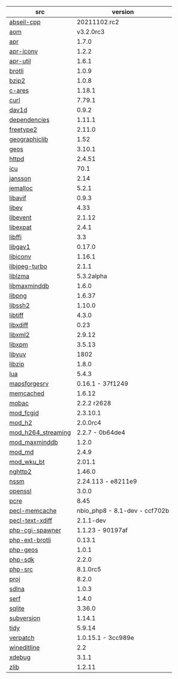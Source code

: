| src | version |
| ---- | ---- |
| [abseil-cpp](https://github.com/abseil/abseil-cpp.git) | 20211102.rc2 |
| [aom](https://aomedia.googlesource.com/aom) | v3.2.0rc3 |
| [apr](https://github.com/apache/apr) | 1.7.0 |
| [apr-iconv](https://github.com/apache/apr-iconv) | 1.2.2 |
| [apr-util](https://github.com/apache/apr-util) | 1.6.1 |
| [brotli](https://github.com/google/brotli) | 1.0.9 |
| [bzip2](https://sourceware.org/git/bzip2) | 1.0.8 |
| [c-ares](https://github.com/c-ares/c-ares) | 1.18.1 |
| [curl](https://github.com/curl/curl) | 7.79.1 |
| [dav1d](https://code.videolan.org/videolan/dav1d.git) | 0.9.2 |
| [dependencies](https://github.com/lucasg/Dependencies) | 1.11.1 |
| [freetype2](https://git.savannah.nongnu.org/git/freetype/freetype2.git/) | 2.11.0 |
| [geographiclib](https://git.code.sf.net/p/geographiclib/code) | 1.52 |
| [geos](https://github.com/libgeos/geos) | 3.10.1 |
| [httpd](https://github.com/apache/httpd) | 2.4.51 |
| [icu](https://github.com/unicode-org/icu) | 70.1 |
| [jansson](https://github.com/akheron/jansson) | 2.14 |
| [jemalloc](https://github.com/jemalloc/jemalloc) | 5.2.1 |
| [libavif](https://github.com/AOMediaCodec/libavif.git) | 0.9.3 |
| [libev](https://git.lighttpd.net/libev) | 4.33 |
| [libevent](https://github.com/libevent/libevent) | 2.1.12 |
| [libexpat](https://github.com/libexpat/libexpat) | 2.4.1 |
| [libffi](https://github.com/winlibs/libffi) | 3.3 |
| [libgav1](https://chromium.googlesource.com/codecs/libgav1) | 0.17.0 |
| [libiconv](https://github.com/winlibs/libiconv) | 1.16.1 |
| [libjpeg-turbo](https://github.com/libjpeg-turbo/libjpeg-turbo) | 2.1.1 |
| [liblzma](https://github.com/ShiftMediaProject/liblzma) | 5.3.2alpha |
| [libmaxminddb](https://github.com/maxmind/libmaxminddb) | 1.6.0 |
| [libpng](https://sourceforge.net/p/libpng/code/ci/master/tree/) | 1.6.37 |
| [libssh2](https://github.com/libssh2/libssh2) | 1.10.0 |
| [libtiff](https://gitlab.com/libtiff/libtiff) | 4.3.0 |
| [libxdiff](https://github.com/opencor/libxdiff) | 0.23 |
| [libxml2](https://github.com/GNOME/libxml2) | 2.9.12 |
| [libxpm](https://gitlab.freedesktop.org/xorg/lib/libxpm) | 3.5.13 |
| [libyuv](https://chromium.googlesource.com/libyuv/libyuv) | 1802 |
| [libzip](https://github.com/nih-at/libzip) | 1.8.0 |
| [lua](https://github.com/lua/lua) | 5.4.3 |
| [mapsforgesrv](https://github.com/telemaxx/mapsforgesrv.git) | 0.16.1 - 37f1249 |
| [memcached](https://github.com/memcached/memcached) | 1.6.12 |
| [mobac](https://svn.code.sf.net/p/mobac/code) | 2.2.2 r2628 |
| [mod_fcgid](http://svn.apache.org/repos/asf) | 2.3.10.1 |
| [mod_h2](https://github.com/icing/mod_h2) | 2.0.0rc4 |
| [mod_h264_streaming](https://github.com/traceypooh/mod_h264_streaming--intra-keyframes) | 2.2.7 - 0b64de4 |
| [mod_maxminddb](https://github.com/maxmind/mod_maxminddb) | 1.2.0 |
| [mod_md](https://github.com/icing/mod_md) | 2.4.9 |
| [mod_wku_bt](https://github.com/nono303/mod_whatkilledus) | 2.01.1 |
| [nghttp2](https://github.com/nghttp2/nghttp2) | 1.46.0 |
| [nssm](https://github.com/puppetlabs/nssm) | 2.24.113 - e8211e9 |
| [openssl](https://github.com/openssl/openssl) | 3.0.0 |
| [pcre](https://github.com/jwilk-mirrors/pcre) | 8.45 |
| [pecl-memcache](https://github.com/websupport-sk/pecl-memcache) | nbio_php8 - 8.1-dev - ccf702b |
| [pecl-text-xdiff](https://github.com/php/pecl-text-xdiff) | 2.1.1-dev |
| [php-cgi-spawner](https://github.com/deemru/php-cgi-spawner) | 1.1.23 - 90197af |
| [php-ext-brotli](https://github.com/kjdev/php-ext-brotli) | 0.13.1 |
| [php-geos](https://github.com/ModelTech/php-geos) | 1.0.1 |
| [php-sdk](https://github.com/microsoft/php-sdk-binary-tools) | 2.2.0 |
| [php-src](https://github.com/php/php-src) | 8.1.0rc5 |
| [proj](https://github.com/OSGeo/PROJ) | 8.2.0 |
| [sdlna](https://github.com/nono303/simpleDLNA) | 1.0.3 |
| [serf](https://github.com/apache/serf) | 1.4.0 |
| [sqlite](https://github.com/azadkuh/sqlite-amalgamation) | 3.36.0 |
| [subversion](https://github.com/apache/subversion) | 1.14.1 |
| [tidy](https://github.com/htacg/tidy-html5) | 5.9.14 |
| [verpatch](https://github.com/pavel-a/ddverpatch) | 1.0.15.1 - 3cc989e |
| [wineditline](https://svn.code.sf.net/p/mingweditline/code) | 2.2 |
| [xdebug](https://github.com/xdebug/xdebug) | 3.1.1 |
| [zlib](https://github.com/madler/zlib) | 1.2.11 |